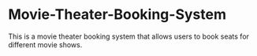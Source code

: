 # Movie-Theater-Booking-System
This is a movie theater booking system that allows users to book seats for different movie shows.
